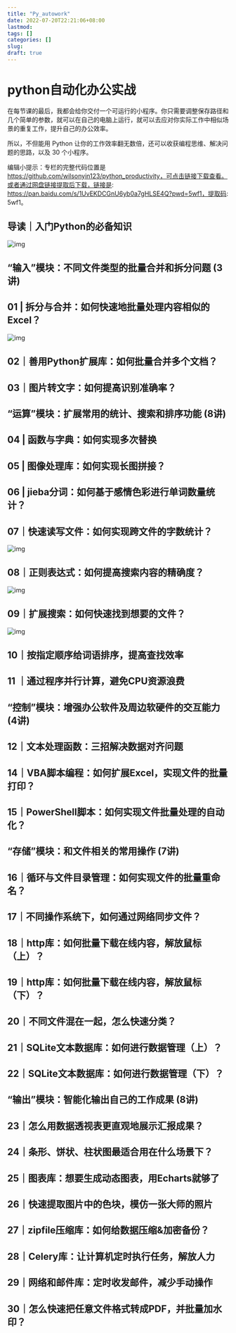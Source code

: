 ```yaml
---
title: "Py_autowork"
date: 2022-07-20T22:21:06+08:00
lastmod:
tags: []
categories: []
slug:
draft: true
---
```


# python自动化办公实战

在每节课的最后，我都会给你交付一个可运行的小程序。你只需要调整保存路径和几个简单的参数，就可以在自己的电脑上运行，就可以去应对你实际工作中相似场景的重复工作，提升自己的办公效率。

所以，不但能用 Python 让你的工作效率翻无数倍，还可以收获编程思维、解决问题的思路，以及 30 个小程序。

编辑小提示：专栏的完整代码位置是 https://github.com/wilsonyin123/python_productivity，可点击链接下载查看。或者通过网盘链接提取后下载，链接是: https://pan.baidu.com/s/1UvEKDCGnU6yb0a7gHLSE4Q?pwd=5wf1，提取码: 5wf1。


## 导读｜入门Python的必备知识

![img](https://static001.geekbang.org/resource/image/62/92/6203aa4db38f3ab13358df0c6004yy92.png?wh=1360*1046)

## “输入”模块：不同文件类型的批量合并和拆分问题 (3讲)

## 01 | 拆分与合并：如何快速地批量处理内容相似的Excel？

![img](https://static001.geekbang.org/resource/image/b2/90/b2da3c7bfd1c80888d0c4776317fb090.png?wh=3749*1980)


## 02｜善用Python扩展库：如何批量合并多个文档？


## 03｜图片转文字：如何提高识别准确率？

## “运算”模块：扩展常用的统计、搜索和排序功能 (8讲)

## 04 | 函数与字典：如何实现多次替换

## 05 | 图像处理库：如何实现长图拼接？


## 06 | jieba分词：如何基于感情色彩进行单词数量统计？

## 07｜快速读写文件：如何实现跨文件的字数统计？

![img](https://static001.geekbang.org/resource/image/45/d4/45yyd7813680c730431c9c3eb1d145d4.png?wh=1668*876)


## 08｜正则表达式：如何提高搜索内容的精确度？

![img](https://static001.geekbang.org/resource/image/21/3b/2192329c5985b9yye91906ec14832f3b.png?wh=1988*834)

## 09｜扩展搜索：如何快速找到想要的文件？

![img](https://static001.geekbang.org/resource/image/c2/d5/c23a69ea88eda1644df17b734df491d5.png?wh=2028*862)

## 10｜按指定顺序给词语排序，提高查找效率


## 11 ｜通过程序并行计算，避免CPU资源浪费

## “控制”模块：增强办公软件及周边软硬件的交互能力 (4讲)


## 12｜文本处理函数：三招解决数据对齐问题

## 14｜VBA脚本编程：如何扩展Excel，实现文件的批量打印？

## 15｜PowerShell脚本：如何实现文件批量处理的自动化？

## “存储”模块：和文件相关的常用操作 (7讲)

## 16｜循环与文件目录管理：如何实现文件的批量重命名？

## 17｜不同操作系统下，如何通过网络同步文件？

## 18｜http库：如何批量下载在线内容，解放鼠标（上）？

## 19｜http库：如何批量下载在线内容，解放鼠标（下）？
## 20｜不同文件混在一起，怎么快速分类？

## 21｜SQLite文本数据库：如何进行数据管理（上）？
## 22｜SQLite文本数据库：如何进行数据管理（下）？

## “输出”模块：智能化输出自己的工作成果 (8讲)

## 23｜怎么用数据透视表更直观地展示汇报成果？

## 24｜条形、饼状、柱状图最适合用在什么场景下？

## 25｜图表库：想要生成动态图表，用Echarts就够了

## 26｜快速提取图片中的色块，模仿一张大师的照片

## 27｜zipfile压缩库：如何给数据压缩&加密备份？

## 28｜Celery库：让计算机定时执行任务，解放人力

## 29｜网络和邮件库：定时收发邮件，减少手动操作

## 30｜怎么快速把任意文件格式转成PDF，并批量加水印？



















































































































































































































































































































































































































































































































































































































































































































































































































